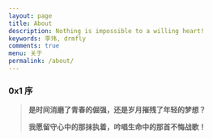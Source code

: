 ```yaml
---
layout: page
title: About
description: Nothing is impossible to a willing heart!
keywords: 李玮, drmfly
comments: true
menu: 关于
permalink: /about/
---
```


### 0x1 序

> **是时间消磨了青春的倔强，还是岁月摧残了年轻的梦想？**
>
> **我愿留守心中的那抹执着，吟唱生命中的那首不悔战歌！**

<audio  autoplay="autoplay">
  <source src="https://cdn.drmfly.me/markdown/music_see_you_again.mp3" type="audio/mpeg" />
Your browser does not support the audio element.
</audio>

